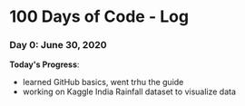 # 100 Days of Code - Log

### Day 0: June 30, 2020 

**Today's Progress**: 
- learned GitHub basics, went trhu the guide
- working on Kaggle India Rainfall dataset to visualize data


